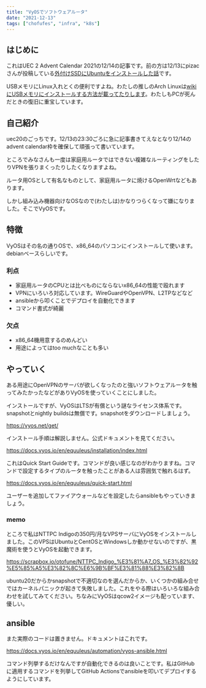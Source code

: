 ```yaml
---
title: "VyOSでソフトウェアルータ"
date: "2021-12-13"
tags: ["chofufes", "infra", "k8s"]
---
```


## はじめに

これはUEC 2 Advent Calendar 2021の12/14の記事です。前の方は12/13にpizacさんが投稿している[外付けSSDにUbuntuをインストールした話](https://pizac.hatenablog.com/entry/2021/12/13/145722)です。

USBメモリにLinux入れとくの便利ですよね。わたしの推しのArch Linuxは[wikiにUSBメモリにインストールする方法が載ってたりします](https://wiki.archlinux.jp/index.php/%E3%83%AA%E3%83%A0%E3%83%BC%E3%83%90%E3%83%96%E3%83%AB%E3%83%A1%E3%83%87%E3%82%A3%E3%82%A2%E3%81%AB_Arch_Linux_%E3%82%92%E3%82%A4%E3%83%B3%E3%82%B9%E3%83%88%E3%83%BC%E3%83%AB)。わたしもPCが死んだときの復旧に重宝しています。

## 自己紹介

uec20のごっちです。12/13の23:30ごろに急に記事書きてえなとなり12/14のadvent calendar枠を確保して頑張って書いています。

ところでみなさんも一度は家庭用ルータではできない複雑なルーティングをしたりVPNを張りまくったりしたくなりますよね。

ルータ用OSとして有名なものとして、家庭用ルータに焼けるOpenWrtなどもあります。

しかし組み込み機器向けなOSなので(わたしは)かなりつらくなって嫌になりました。そこでVyOSです。

## 特徴

VyOSはその名の通りOSで、x86_64のパソコンにインストールして使います。debianベースらしいです。

### 利点

- 家庭用ルータのCPUとは比べものにならないx86_64の性能で殴れます
- VPNにいろいろ対応しています。WireGuardやOpenVPN、L2TPなどなど
- ansibleから叩くことでデプロイを自動化できます
- コマンド書式が綺麗

### 欠点

- x86_64機用意するのめんどい
- 用途によってはtoo muchなことも多い

## やっていく

ある用途にOpenVPNのサーバが欲しくなったのと強いソフトウェアルータを触ってみたかったなどがありVyOSを使っていくことにしました。

インストールですが、VyOSはLTSが有償という謎なライセンス体系です。snapshotとnightly buildsは無償です。snapshotをダウンロードしましょう。

https://vyos.net/get/

インストール手順は解説しません。公式ドキュメントを見てください。

https://docs.vyos.io/en/equuleus/installation/index.html

これはQuick Start Guideです。コマンドが良い感じなのがわかりますね。コマンドで設定するタイプのルータを触ったことがある人は雰囲気で触れるはず。

https://docs.vyos.io/en/equuleus/quick-start.html

ユーザーを追加してファイアウォールなどを設定したらansibleもやっていきましょう。

### memo

ところで私はNTTPC Indigoの350円/月なVPSサーバにVyOSをインストールしました。このVPSはUbuntuとCentOSとWindowsしか動かせないのですが、黒魔術を使うとVyOSを起動できます。

https://scrapbox.io/otofune/NTTPC_Indigo_%E3%81%A7_OS_%E3%82%92%E5%85%A5%E3%82%8C%E6%9B%BF%E3%81%88%E3%82%8B

ubuntu20だからかsnapshotで不適切なのを選んだからか、いくつかの組み合せではカーネルパニックが起きて失敗しました。これをやる際はいろいろな組み合わせを試してみてください。ちなみにVyOSはqcow2イメージも配っています、優しい。

## ansible

また実際のコードは置きません。ドキュメントはこれです。

https://docs.vyos.io/en/equuleus/automation/vyos-ansible.html

コマンド列挙するだけなんですが自動化できるのは良いことです。私はGitHubに適用するコマンドを列挙してGitHub Actionsでansibleを叩いてデプロイするようにしています。

